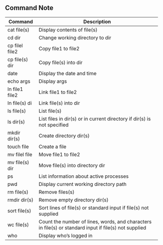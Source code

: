 ## Command Note


| Command        | Description   | 
| -------------- | ------------- | 
| cat file(s)    | Display contents of file(s)| 
| cd dir         | Change working directory to dir|
| cp filel file2 | Copy file1 to file2|
| cp file(s) dir | Copy file(s) into dir|
| date           | Display the date and time|
| echo args      | Display args|
| ln file1 file2 | Link file1 to file2|
| ln file(s) di  | Link file(s) into dir|
| ls file(s)     | List file(s)|
| ls dir(s)      | List files in dir(s) or in current directory if dir(s) is not specified|
| mkdir dir(s)   | Create directory dir(s)|
| touch file     | Create a file |
| mv filel file  | Move file1 to file2|
| mv file(s) dir | Move file(s) into directory dir|
| ps             | List information about active processes|
| pwd            | Display current working directory path|
| rm file(s)     | Remove files(s)|
| rmdir dir(s)   | Remove empty directory dir(s)|
| sort file(s)   | Sort lines of file(s) or standard input if file(s) not supplied|
| wc file(s)     | Count the number of lines, words, and characters in file(s) or standard input if file(s) not supplied|
| who            | Display who’s logged in|
